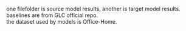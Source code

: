 one filefolder is source model results, another is target model results.<br>
baselines are from GLC official repo.<br>
the dataset used by models is Office-Home.<br>
